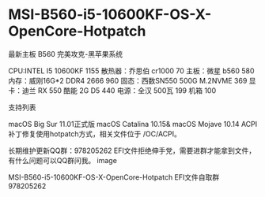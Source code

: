 # MSI-B560-i5-10600KF-OS-X-OpenCore-Hotpatch
最新主板 B560  完美攻克-黑苹果系统

CPU:INTEL I5 10600KF 1155
散热器：乔思伯 cr1000 70
主板：微星 b560 580
内存：威刚16G*2 DDR4 2666 960
固态：西数SN550 500G M.2NVME 369
显卡：迪兰 RX 550 酷能 2G D5 440
电源：全汉 500瓦 199
机箱 100 

支持列表

macOS Big Sur 11.01正式版 macOS Catalina 10.15& macOS Mojave 10.14 ACPI补丁修复使用hotpatch方式，相关文件位于 /OC/ACPI。

长期维护更新QQ群：978205262 EFI文件拒绝伸手党，需要进群才能拿到文件，有什么问题可以QQ群问我。 image

 MSI-B560-i5-10600KF-OS-X-OpenCore-Hotpatch EFI文件自取群 978205262
